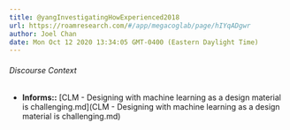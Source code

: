 ```yaml
---
title: @yangInvestigatingHowExperienced2018
url: https://roamresearch.com/#/app/megacoglab/page/hIYqADgwr
author: Joel Chan
date: Mon Oct 12 2020 13:34:05 GMT-0400 (Eastern Daylight Time)
---
```




###### Discourse Context

- **Informs::** [CLM - Designing with machine learning as a design material is challenging.md](CLM - Designing with machine learning as a design material is challenging.md)
